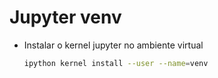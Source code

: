 # Jupyter venv

- Instalar o kernel jupyter no ambiente virtual
    
    ```bash
    ipython kernel install --user --name=venv
    ```